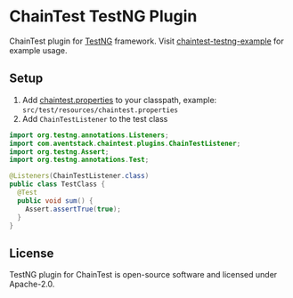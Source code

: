 # ChainTest TestNG Plugin

ChainTest plugin for [TestNG](https://testng.org/) framework.  Visit [chaintest-testng-example](https://github.com/anshooarora/chaintest/tree/main/examples/chaintest-testng-example) for example usage.

## Setup

1. Add [chaintest.properties](https://github.com/anshooarora/chaintest/Config.md) to your classpath, example: `src/test/resources/chaintest.properties`
2. Add `ChainTestListener` to the test class

```java
import org.testng.annotations.Listeners;
import com.aventstack.chaintest.plugins.ChainTestListener;
import org.testng.Assert;
import org.testng.annotations.Test;

@Listeners(ChainTestListener.class)
public class TestClass { 
  @Test
  public void sum() {
    Assert.assertTrue(true);
  }
}
```

## License

TestNG plugin for ChainTest is open-source software and licensed under Apache-2.0.
